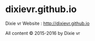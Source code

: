 # dixievr.github.io
Dixie vr Website : http://dixievr.github.io

All content © 2015-2016 by Dixie vr
